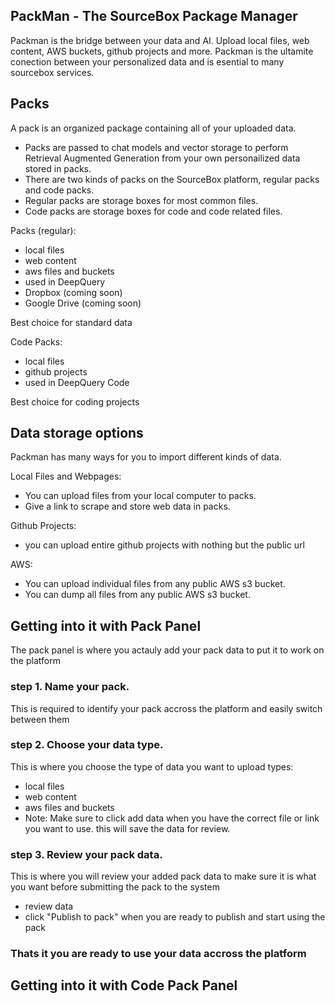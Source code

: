 ## PackMan - The SourceBox Package Manager

Packman is the bridge between your data and AI. Upload local files, web content, AWS buckets, github projects and more. Packman is the ultamite conection between your personalized data and is esential to many sourcebox services.


## Packs

A pack is an organized package containing all of your uploaded data.

- Packs are passed to chat models and vector storage to perform Retrieval Augmented Generation from your own personailized data stored in packs.
- There are two kinds of packs on the SourceBox platform, regular packs and code packs.
- Regular packs are storage boxes for most common files.
- Code packs are storage boxes for code and code related files.

Packs (regular):
- local files
- web content
- aws files and buckets
- used in DeepQuery
- Dropbox (coming soon)
- Google Drive (coming soon)

Best choice for standard data

Code Packs:

- local files
- github projects
- used in DeepQuery Code

Best choice for coding projects

## Data storage options

Packman has many ways for you to import different kinds of data.

Local Files and Webpages:
- You can upload files from your local computer to packs.
- Give a link to scrape and store web data in packs.

Github Projects:
- you can upload entire github projects with nothing but the public url

AWS:
- You can upload individual files from any public AWS s3 bucket.
- You can dump all files from any public AWS s3 bucket.


## Getting into it with Pack Panel


The pack panel is where you actauly add your pack data to put it to work on the platform

### step 1. Name your pack. 

This is required to identify your pack accross the platform and easily switch between them

### step 2. Choose your data type.

This is where you choose the type of data you want to upload
types:
- local files
- web content
- aws files and buckets 
- Note: Make sure to click add data when you have the correct file or link you want to use. this will save the data for review.

### step 3. Review your pack data. 

This is where you will review your added pack data to make sure it is what you want before submitting the pack to the system
- review data
- click "Publish to pack" when you are ready to publish and start using the pack

### Thats it you are ready to use your data accross the platform

## Getting into it with Code Pack Panel



